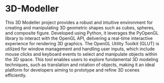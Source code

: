 # 3D-Modeller
This 3D Modeller project provides a robust and intuitive environment for creating and manipulating 3D geometric shapes such as cubes, spheres, and composite figure. Developed using Python, it leverages the PyOpenGL library to interact with the OpenGL API, delivering a real-time interactive experience for rendering 3D graphics. The OpenGL Utility Toolkit (GLUT) is utilized for window management and handling user inputs, which include mouse clicks and keyboard events to select and manipulate objects within the 3D space. This tool enables users to explore fundamental 3D modeling techniques, such as translation and rotation of objects, making it an ideal platform for developers aiming to prototype and refine 3D scenes efficiently.
